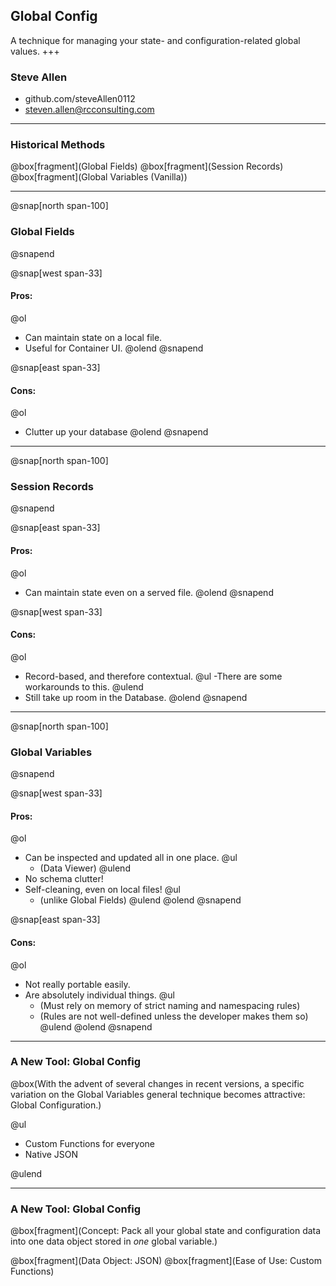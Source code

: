 ## Global Config
A technique for managing your state- and configuration-related global values.
+++
### Steve Allen
- github.com/steveAllen0112
- steven.allen@rcconsulting.com
---

### Historical Methods

@box[fragment](Global Fields)
@box[fragment](Session Records)
@box[fragment](Global Variables (Vanilla))

---

@snap[north span-100]
### Global Fields
@snapend

@snap[west span-33]
#### Pros:
@ol
- Can maintain state on a local file.
- Useful for Container UI.
@olend
@snapend

@snap[east span-33]
#### Cons:
@ol
- Clutter up your database
@olend
@snapend

---
@snap[north span-100]
### Session Records
@snapend

@snap[east span-33]
#### Pros:
@ol
- Can maintain state even on a served file.
@olend
@snapend

@snap[west span-33]
#### Cons:
@ol
- Record-based, and therefore contextual.
  @ul
  -There are some workarounds to this.
  @ulend
- Still take up room in the Database.
@olend
@snapend

---

@snap[north span-100]
### Global Variables
@snapend

@snap[west span-33]
#### Pros:
@ol
- Can be inspected and updated all in one place.
  @ul
  - (Data Viewer)
  @ulend
- No schema clutter!
- Self-cleaning, even on local files!
  @ul
  - (unlike Global Fields)
  @ulend
@olend
@snapend

@snap[east span-33]
#### Cons:
@ol
- Not really portable easily.
- Are absolutely individual things.
  @ul
  - (Must rely on memory of strict naming and namespacing rules)
  - (Rules are not well-defined unless the developer makes them so)
  @ulend
@olend
@snapend

---

### A New Tool: Global Config

@box(With the advent of several changes in recent versions, a specific variation on the Global Variables general technique becomes attractive: Global Configuration.)

@ul

 - Custom Functions for everyone
 - Native JSON

@ulend

---

### A New Tool: Global Config

@box[fragment](Concept: Pack all your global state and configuration data into one data object stored in _one_ global variable.)

@box[fragment](Data Object: JSON)
@box[fragment](Ease of Use: Custom Functions)

